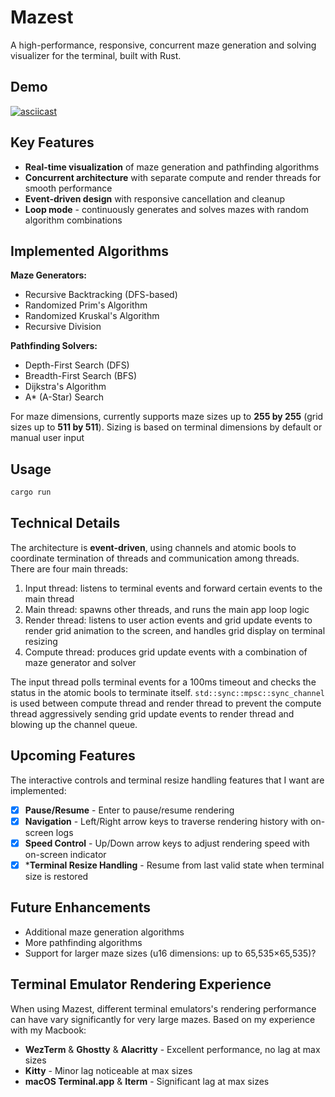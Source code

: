 # Mazest

A high-performance, responsive, concurrent maze generation and solving visualizer for the terminal, built with Rust.

## Demo

[![asciicast](https://asciinema.org/a/37n2GR48FxXtdM3w4afXky4Ku.svg)](https://asciinema.org/a/37n2GR48FxXtdM3w4afXky4Ku)

## Key Features

- **Real-time visualization** of maze generation and pathfinding algorithms
- **Concurrent architecture** with separate compute and render threads for smooth performance
- **Event-driven design** with responsive cancellation and cleanup
- **Loop mode** - continuously generates and solves mazes with random algorithm combinations

## Implemented Algorithms

**Maze Generators:**

- Recursive Backtracking (DFS-based)
- Randomized Prim's Algorithm
- Randomized Kruskal's Algorithm
- Recursive Division

**Pathfinding Solvers:**

- Depth-First Search (DFS)
- Breadth-First Search (BFS)
- Dijkstra's Algorithm
- A\* (A-Star) Search

For maze dimensions, currently supports maze sizes up to **255 by 255** (grid sizes up to **511 by 511**). Sizing is based on terminal dimensions by default or manual user input

## Usage

```bash
cargo run
```

## Technical Details

The architecture is **event-driven**, using channels and atomic bools to coordinate termination of threads and communication among threads. There are four main threads:
1. Input thread: listens to terminal events and forward certain events to the main thread
2. Main thread: spawns other threads, and runs the main app loop logic
3. Render thread: listens to user action events and grid update events to render grid animation to the screen, and handles grid display on terminal resizing
4. Compute thread: produces grid update events with a combination of maze generator and solver

The input thread polls terminal events for a 100ms timeout and checks the status in the atomic bools to terminate itself. `std::sync::mpsc::sync_channel` is used between compute thread and render thread to prevent the compute thread aggressively sending grid update events to render thread and blowing up the channel queue.

## Upcoming Features

The interactive controls and terminal resize handling features that I want are implemented:

- [x] **Pause/Resume** - Enter to pause/resume rendering
- [x] **Navigation** - Left/Right arrow keys to traverse rendering history with on-screen logs
- [x] **Speed Control** - Up/Down arrow keys to adjust rendering speed with on-screen indicator
- [x] ***Terminal Resize Handling** - Resume from last valid state when terminal size is restored

## Future Enhancements

- Additional maze generation algorithms
- More pathfinding algorithms
- Support for larger maze sizes (u16 dimensions: up to 65,535×65,535)?

## Terminal Emulator Rendering Experience

When using Mazest, different terminal emulators's rendering performance can have vary significantly for very large mazes. Based on my experience with my Macbook:

- **WezTerm** & **Ghostty** & **Alacritty** - Excellent performance, no lag at max sizes
- **Kitty** - Minor lag noticeable at max sizes
- **macOS Terminal.app** & **Iterm** - Significant lag at max sizes
